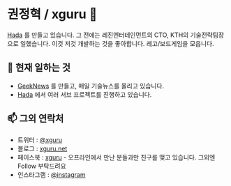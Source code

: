 # 권정혁 / xguru 👋

[Hada](https://hada.io) 를 만들고 있습니다. 그 전에는 레진엔터테인먼트의 CTO, KTH의 기술전략팀장으로 일했습니다. 
이것 저것 개발하는 것을 좋아합니다. 레고/보드게임을 모읍니다.

## 🚀 현재 일하는 것
- [GeekNews](https://news.hada.io) 를 만들고, 매일 기술뉴스를 올리고 있습니다.
- [Hada](https://hada.io) 에서 여러 서브 프로젝트를 진행하고 있습니다.

## 📫 그외 연락처 
- 트위터 : [@xguru](https://twitter.com/xguru)
- 블로그 : [xguru.net](https://xguru.net)
- 페이스북 : [xguru](https://facebook.com/xguru) - 오프라인에서 만난 분들과만 친구를 맺고 있습니다. 그외엔 Follow 부탁드려요
- 인스타그램 : [@instagram](https://instagram.com/xguru)


<!--
**xguru/xguru** is a ✨ _special_ ✨ repository because its `README.md` (this file) appears on your GitHub profile.

Here are some ideas to get you started:

- 🔭 I’m currently working on ...
- 🌱 I’m currently learning ...
- 👯 I’m looking to collaborate on ...
- 🤔 I’m looking for help with ...
- 💬 Ask me about ...
- 📫 How to reach me: ...
- 😄 Pronouns: ...
- ⚡ Fun fact: ...
-->
